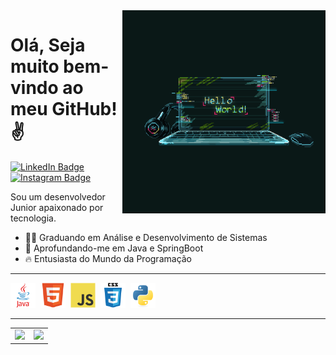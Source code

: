 
<img src = "banner.gif" width = "325px" align = right>

# Olá, Seja muito bem-vindo ao meu GitHub! ✌️
 <div>
    <div id="badges">
  <a href = "https://www.linkedin.com/in/daniel-souza-a3a060225/">
    <img src="https://img.shields.io/badge/LinkedIn-blue?style=for-the-badge&logo=linkedin&logoColor=white" alt="LinkedIn Badge"/>
  <a href = "https://www.instagram.com/dantk9/">
  <img src="https://img.shields.io/badge/Instagram-E4405F?style=for-the-badge&logo=instagram&logoColor=white" alt="Instagram Badge"/>
  </a>
  
  Sou um desenvolvedor Junior apaixonado por tecnologia.
  
  - 👩‍💻 Graduando em Análise e Desenvolvimento de Sistemas
  - 🤍 Aprofundando-me em Java e SpringBoot
  - 🔥 Entusiasta do Mundo da Programação
  
  ---
  
  <div>
  <img src="https://github.com/devicons/devicon/blob/master/icons/java/java-original-wordmark.svg" title="Java" alt="Java" width="40" height="40"/>&nbsp;
  <img src="https://github.com/devicons/devicon/blob/master/icons/html5/html5-original.svg" title="HTML5" alt="HTML" width="40" height="40"/>&nbsp;
  <img src="https://github.com/devicons/devicon/blob/master/icons/javascript/javascript-original.svg" title="JavaScript" alt="JavaScript" width="40" height="40"/>&nbsp;
  <img src="https://raw.githubusercontent.com/devicons/devicon/1119b9f84c0290e0f0b38982099a2bd027a48bf1/icons/css3/css3-original-wordmark.svg" title = "CSS" width="40" height="40"/>&nbsp;
   <img src="https://raw.githubusercontent.com/devicons/devicon/1119b9f84c0290e0f0b38982099a2bd027a48bf1/icons/python/python-original.svg" title = "python" width="40" height="40"/>&nbsp;
  </div>
 
 ---
 
 <table style = border 0px solid;>
 
 <tr>
 <td>
 <div align = "left">
<img height = "200em" src="https://github-readme-stats.vercel.app/api/top-langs/?username=DanielSouza&show_icons=true&theme=tokyonight&count_private=true"/>
</td>

<td>
<img height = "200em" src="https://github-readme-stats.vercel.app/api?username=DanielSouza&show_icons=true&show_icons=true&theme=tokyonight&count_private=true" />
</td>
</div>
 </tr>
 </table>
 
 
 
